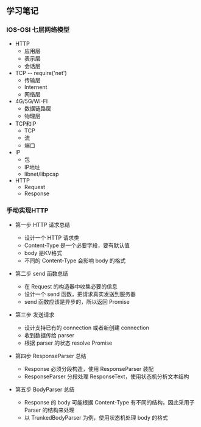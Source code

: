 ## 学习笔记



### IOS-OSI 七层网络模型

* HTTP 
  * 应用层
  * 表示层
  * 会话层
* TCP -- require('net')
  * 传输层
  * Internent
  * 网络层
* 4G/5G/WI-FI
  * 数据链路层
  * 物理层
* TCP和IP
  * TCP
  * 流
  * 端口
* IP
  * 包
  * IP地址
  * libnet/libpcap
* HTTP
  * Request
  * Response


### 手动实现HTTP

* 第一步 HTTP 请求总结
  * 设计一个 HTTP 请求类
  * Content-Type 是一个必要字段，要有默认值
  * body 是KV格式
  * 不同的 Content-Type 会影响 body 的格式

* 第二步 send 函数总结
  * 在 Request 的构造器中收集必要的信息
  * 设计一个 send 函数，把请求真实发送到服务器
  * send 函数应该是异步的，所以返回 Promise

* 第三步 发送请求
  * 设计支持已有的 connection 或者新创建 connection
  * 收到数据传给 parser
  * 根据 parser 的状态 resolve Promise

* 第四步 ResponseParser 总结
  * Response 必须分段构造，使用 ResponseParser 装配
  * ResponseParser 分段处理 ResponseText，使用状态机分析文本结构

* 第五步 BodyParser 总结
  * Response 的 body 可能根据 Content-Type 有不同的结构，因此采用子 Parser 的结构来处理
  * 以 TrunkedBodyParser 为例，使用状态机处理 body 的格式